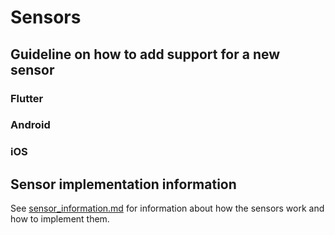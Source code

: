 # Sensors

<!-- TODO: Add description how to add a sensor on each platform -->

## Guideline on how to add support for a new sensor

### Flutter

### Android

### iOS

## Sensor implementation information

See [sensor_information.md](sensor_information.md) for information about how the sensors work and how to implement them.
